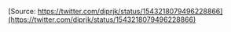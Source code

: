 [Source: https://twitter.com/diprjk/status/1543218079496228866](https://twitter.com/diprjk/status/1543218079496228866)
